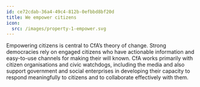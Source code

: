 ```yaml
---
id: ce72cdab-36a4-49c4-812b-0efbbd8bf20d
title: We empower citizens
icon:
  src: /images/property-1-empower.svg
---
```


Empowering citizens is central to CfA’s theory of change. Strong democracies rely on engaged citizens who have actionable information and easy-to-use channels for making their will known. CfA works primarily with citizen organisations and civic watchdogs, including the media and also support government and social enterprises in developing their capacity to respond meaningfully to citizens and to collaborate effectively with them.

